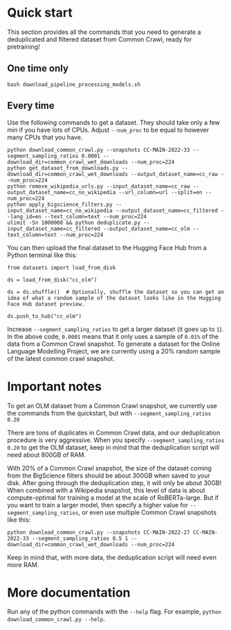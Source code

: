 # Quick start

This section provides all the commands that you need to generate a deduplicated and filtered dataset from Common Crawl, ready for pretraining!

## One time only

`bash download_pipeline_processing_models.sh`

## Every time

Use the following commands to get a dataset. They should take only a few min if you have lots of CPUs. Adjust `--num_proc` to be equal to however many CPUs that you have.

```
python download_common_crawl.py --snapshots CC-MAIN-2022-33 --segment_sampling_ratios 0.0001 --download_dir=common_crawl_wet_downloads --num_proc=224
python get_dataset_from_downloads.py --download_dir=common_crawl_wet_downloads --output_dataset_name=cc_raw --num_proc=224
python remove_wikipedia_urls.py --input_dataset_name=cc_raw --output_dataset_name=cc_no_wikipedia --url_column=url --split=en --num_proc=224
python apply_bigscience_filters.py --input_dataset_name=cc_no_wikipedia --output_dataset_name=cc_filtered --lang_id=en --text_column=text --num_proc=224
ulimit -Sn 1000000 && python deduplicate.py --input_dataset_name=cc_filtered --output_dataset_name=cc_olm --text_column=text --num_proc=224
```

You can then upload the final dataset to the Hugging Face Hub from a Python terminal like this:

```
from datasets import load_from_disk

ds = load_from_disk("cc_olm")

ds = ds.shuffle()  # Optionally, shuffle the dataset so you can get an idea of what a random sample of the dataset looks like in the Hugging Face Hub dataset preview.

ds.push_to_hub("cc_olm")
```

Increase `--segment_sampling_ratios` to get a larger dataset (it goes up to `1`). In the above code, `0.0001` means that it only uses a sample of `0.01%` of the data from a Common Crawl snapshot. To generate a dataset for the Online Language Modelling Project, we are currently using a 20% random sample of the latest common crawl snapshot.


# Important notes

To get an OLM dataset from a Common Crawl snapshot, we currently use the commands from the quickstart, but with `--segment_sampling_ratios 0.20`

There are tons of duplicates in Common Crawl data, and our deduplication procedure is very aggressive. When you specify `--segment_sampling_ratios 0.20` to get the OLM dataset, keep in mind that the deduplication script will need about 800GB of RAM.

With 20% of a Common Crawl snapshot, the size of the dataset coming from the BigScience filters should be about 300GB when saved to your disk. After going through the deduplication step, it will only be about 30GB! When combined with a Wikipedia snapshot, this level of data is about compute-optimal for training a model at the scale of RoBERTa-large. But if you want to train a larger model, then specify a higher value for `--segment_sampling_ratios`, or even use multiple Common Crawl snapshots like this:

```
python download_common_crawl.py --snapshots CC-MAIN-2022-27 CC-MAIN-2022-33 --segment_sampling_ratios 0.5 1 --download_dir=common_crawl_wet_downloads --num_proc=224
```

Keep in mind that, with more data, the deduplication script will need even more RAM.


# More documentation

Run any of the python commands with the `--help` flag. For example, `python download_common_crawl.py --help`.
